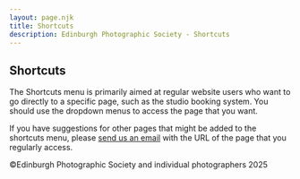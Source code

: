 ```yaml
---
layout: page.njk
title: Shortcuts
description: Edinburgh Photographic Society - Shortcuts
---
```


## Shortcuts

The Shortcuts menu is primarily aimed at regular website users who want to go directly to a specific page, such as the studio booking system. You should use the dropdown menus to access the page that you want.

If you have suggestions for other pages that might be added to the shortcuts menu, please [send us an email](mailto:webby@edinburghphotographicsociety.co.uk) with the URL of the page that you regularly access.

<p class="text-sm mt-12">©Edinburgh Photographic Society and individual photographers 2025</p>